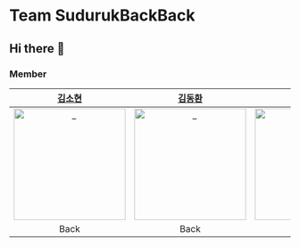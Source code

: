 # Team SudurukBackBack

## Hi there 👋

### Member
| [김소현](https://github.com/itzelic-code) | [김동환](https://github.com/TurtleKim322) | [서지희](https://github.com/jessi87) | [윤승민](https://github.com/Syun9274) |
| :---: | :---: | :---: | :---: |
| <img src="https://avatars.githubusercontent.com/u/121436066?v=4" width=200px alt="_"/> | <img src="https://avatars.githubusercontent.com/u/166622125?v=4" width=200px alt="_"/> | <img src="https://avatars.githubusercontent.com/u/29170963?v=4" width=200px alt="_"/> | <img src="" width=200px alt="_"/> |
| Back | Back | Back | Back |

<!--

**Here are some ideas to get you started:**

🙋‍♀️ A short introduction - what is your organization all about?
🌈 Contribution guidelines - how can the community get involved?
👩‍💻 Useful resources - where can the community find your docs? Is there anything else the community should know?
🍿 Fun facts - what does your team eat for breakfast?
🧙 Remember, you can do mighty things with the power of [Markdown](https://docs.github.com/github/writing-on-github/getting-started-with-writing-and-formatting-on-github/basic-writing-and-formatting-syntax)
-->
